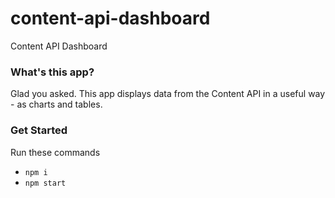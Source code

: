 # content-api-dashboard
Content API Dashboard

### What's this app?
Glad you asked. This app displays data from the Content API in a useful way - as charts and tables.

### Get Started

Run these commands

- `npm i`
- `npm start`
